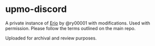 # upmo-discord

A private instance of [Erio](https://github.com/ClarityMoe/Erio) by @ry00001 with modifications. Used with permission. Please follow the terms outlined on the main repo.

Uploaded for archival and review purposes.